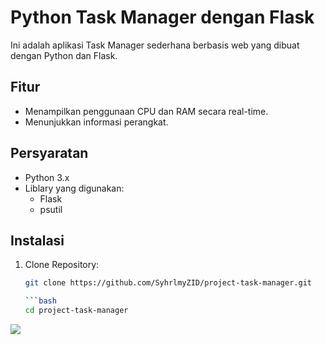 # Python Task Manager dengan Flask

Ini adalah aplikasi Task Manager sederhana berbasis web yang dibuat dengan Python dan Flask.

## Fitur
- Menampilkan penggunaan CPU dan RAM secara real-time.
- Menunjukkan informasi perangkat.

## Persyaratan
- Python 3.x
- Liblary yang digunakan:
  - Flask
  - psutil

## Instalasi
1. Clone Repository:
   ```bash
   git clone https://github.com/SyhrlmyZID/project-task-manager.git

   ```bash
   cd project-task-manager
   
![](screenshot.gif)

